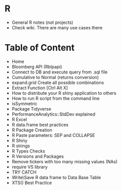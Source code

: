 # R
* General R notes (not projects)
* Check wiki. There are many use cases there

# Table of Content
* Home
* Bloomberg API (Rblpapi)
* Connect to DB and execute query from .sql file
* Cumulative to Normal (returns conversion)
* expand.grid Create all possible combinations
* Extract Function [Ctrl Alt X]
* How to distribute your R shiny application to others
* How to run R script from the command line
* isSymmetric
* Package Tidyverse
* PerformanceAnalytics::StdDev explained
* R Excel
* R data.frame best practices
* R Package Creation
* R Paste parameters: SEP and COLLAPSE
* R Shiny
* R strings
* R Types Checks
* R Versions and Packages
* Remove tickers with too many missing values (NAs)
* require VS library
* TRY CATCH
* Write\Save R data frame to Data Base Table
* XTS() Best Practice
